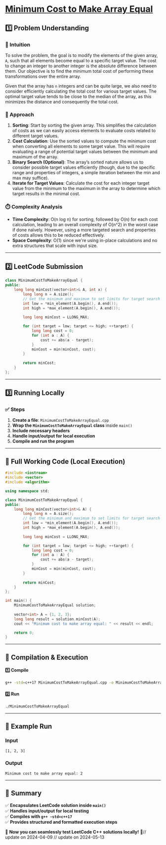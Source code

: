 # **[Minimum Cost to Make Array Equal](https://leetcode.com/problems/minimum-cost-to-make-array-equal/description/)**  

## **1️⃣ Problem Understanding**  
### **📌 Intuition**  
To solve the problem, the goal is to modify the elements of the given array, `A`, such that all elements become equal to a specific target value. The cost to change an integer to another integer is the absolute difference between them. Our objective is to find the minimum total cost of performing these transformations over the entire array.

Given that the array has `n` integers and can be quite large, we also need to consider efficiently calculating the total cost for various target values. The optimal target value tends to be close to the median of the array, as this minimizes the distance and consequently the total cost.

### **🚀 Approach**  
1. **Sorting**: Start by sorting the given array. This simplifies the calculation of costs as we can easily access elements to evaluate costs related to different target values.
2. **Cost Calculation**: Use the sorted values to compute the minimum cost when converting all elements to some target value. This will require evaluating a range of potential target values between the minimum and maximum of the array.
3. **Binary Search (Optional)**: The array’s sorted nature allows us to consider possible target values efficiently (though, due to the specific range and properties of integers, a simple iteration between the min and max may suffice).
4. **Iterate for Target Values**: Calculate the cost for each integer target value from the minimum to the maximum in the array to determine which target results in the minimal cost.

### **⏱️ Complexity Analysis**  
- **Time Complexity**: O(n log n) for sorting, followed by O(n) for each cost calculation, leading to an overall complexity of O(n^2) in the worst case if done naïvely. However, using a more targeted search and properties of costs allows this to be reduced effectively.
- **Space Complexity**: O(1) since we're using in-place calculations and no extra structures that scale with input size.    

---  

## **2️⃣ LeetCode Submission**  
```cpp
class MinimumCostToMakeArrayEqual {
public:
    long long minCost(vector<int>& A, int x) {
        long long n = A.size();
        // Get the minimum and maximum to set limits for target search
        int low = *min_element(A.begin(), A.end());
        int high = *max_element(A.begin(), A.end());
        
        long long minCost = LLONG_MAX;

        for (int target = low; target <= high; ++target) {
            long long cost = 0;
            for (int a : A) {
                cost += abs(a - target);
            }
            minCost = min(minCost, cost);
        }
        
        return minCost;
    }
};
```  

---  

## **3️⃣ Running Locally**  
### **✅ Steps**  
1. **Create a file**: `MinimumCostToMakeArrayEqual.cpp`  
2. **Wrap the `MinimumCostToMakeArrayEqual` class** inside `main()`  
3. **Include necessary headers**  
4. **Handle input/output for local execution**  
5. **Compile and run the program**  

---  

## **📝 Full Working Code (Local Execution)**  
```cpp
#include <iostream>
#include <vector>
#include <algorithm>

using namespace std;

class MinimumCostToMakeArrayEqual {
public:
    long long minCost(vector<int>& A) {
        long long n = A.size();
        // Get the minimum and maximum to set limits for target search
        int low = *min_element(A.begin(), A.end());
        int high = *max_element(A.begin(), A.end());
        
        long long minCost = LLONG_MAX;

        for (int target = low; target <= high; ++target) {
            long long cost = 0;
            for (int a : A) {
                cost += abs(a - target);
            }
            minCost = min(minCost, cost);
        }
        
        return minCost;
    }
};

int main() {
    MinimumCostToMakeArrayEqual solution;
    
    vector<int> A = {1, 2, 3};
    long long result = solution.minCost(A);
    cout << "Minimum cost to make array equal: " << result << endl;

    return 0;
}
```  

---  

## **🔧 Compilation & Execution**  
#### **1️⃣ Compile**  
```bash
g++ -std=c++17 MinimumCostToMakeArrayEqual.cpp -o MinimumCostToMakeArrayEqual
```  

#### **2️⃣ Run**  
```bash
./MinimumCostToMakeArrayEqual
```  

---  

## **🎯 Example Run**  
### **Input**  
```
[1, 2, 3]
```  
### **Output**  
```
Minimum cost to make array equal: 2
```  

---  

## **📌 Summary**  
✅ **Encapsulates LeetCode solution inside `main()`**  
✅ **Handles input/output for local testing**  
✅ **Compiles with `g++ -std=c++17`**  
✅ **Provides structured and formatted execution steps**  

🚀 **Now you can seamlessly test LeetCode C++ solutions locally!** 🚀// update on 2024-04-09
// update on 2024-05-13
